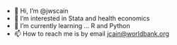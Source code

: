 - 👋 Hi, I’m @jwscain
- 👀 I’m interested in Stata and health economics
- 🌱 I’m currently learning ... R and Python
- 📫 How to reach me is by email jcain@worldbank.org

<!---
jwscain/jwscain is a ✨ special ✨ repository because its `README.md` (this file) appears on your GitHub profile.
You can click the Preview link to take a look at your changes.
--->
